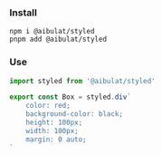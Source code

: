 ### Install

```
npm i @aibulat/styled
pnpm add @aibulat/styled
```

### Use

```javascript
import styled from '@aibulat/styled'

export const Box = styled.div`
    color: red;
    background-color: black;
    height: 100px;
    width: 100px;
    margin: 0 auto;
`
```
